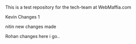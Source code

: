 This is a test repository for the tech-team at WebMaffia.com

Kevin Changes 1

nitin new changes made 

Rohan changes here i go..
